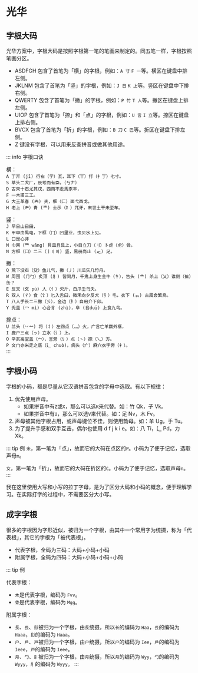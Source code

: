 # 光华

<script setup>
import ZigenMap from "@/zigen/ZigenMap.vue"
</script>
<ZigenMap :default-scheme="'light'" :hide-scheme-buttons="true" column-min-width="1.52rem" />

## 字根大码

光华方案中，字根大码是按照字根第一笔的笔画来制定的。同五笔一样，字根按照笔画分区。

- ASDFGH 包含了首笔为「横」的字根，例如：`A 寸` `F 一`等。横区在键盘中排左侧。
- JKLNM 包含了首笔为「竖」的字根，例如：`J 日` `K 上`等。竖区在键盘中下排右侧。
- QWERTY 包含了首笔为「撇」的字根，例如：`P 竹` `T 人`等。撇区在键盘上排左侧。
- UIOP 包含了首笔为「捺」和「点」的字根，例如：`U 言` `I 立`等。捺区在键盘上排右侧。
- BVCX 包含了首笔为「折」的字根，例如：`B 刀` `C 巴`等。折区在键盘下排左侧。
- Z 键没有字根，可以用来反查拼音或做其他用途。

::: info 字根口诀

横：  
`A 丁丌 (jī) 行右（亍）瓦，耳下（丅）打（扌丁）七寸。`  
`S 草头二犬厂，辰考而有臣。（丂𠂇）`  
`D 古來十石尤其戊，西雨不走馬豕丰，`  
`F 一木甫三工。`  
`G 大王革春 (𡗗) 夫，框（匚）面弋酉戈。`  
`H 老上（耂）青 (龶) 士示（礻）兀牙，末世土干未至车。`  

竖：  
`J 早日山曰田，`  
`K 甲申由禺电，下框（冂）凹里业，虫贝水上见。`  
`L 口是心非`  
`M 巾网（罒 wǎng) 貝皿且具上，小目立刀（刂）卜虎（虍）骨。`  
`N 方框（囗）二三（丨〢〣) 竖，黑册尚止 (龰) 足。`  

撇：  
`Q 荒下没右（殳）鱼儿气，撇（丿）川瓜矢几竹舟。`  
`W 周围 (⺆勹）炙顶 (⺼) 皆同月，千鬼上身生金牛（牜），告头 (⺧) 杀上（乂）谁侧（隹）缶？`  
`E 反文（攵 pū) 人（亻）欠斤，白爪壬乌夭。`  
`R 双人（彳）食（饣）匕入舌臼，微禾向夕反犬（犭）毛，衣下 (𧘇) 古風僉繁鳥。`  
`T 八人手长二三撇（彡），金边（钅）自用介下卯。`  
`Y 秃盖（冖 mì) 心合豸 (zhì)，阜 (𠂤duī) 上食九鸟。`  

捺点：  
`U 兰头（丷䒑) 将（丬）左四点（灬）火，广言亡羊赢外框，`  
`I 鹿户三点（ッ）立水（氵）上。`  
`O 辛亥高宝盖（宀），言旁（讠）点（丶）捺（乀）方。`  
`P 文门亦米走之底（辶 chuò)，病头（疒）麻穴衣字旁（衤）。`  
:::

## 字根小码

字根的小码，都是尽量从它汉语拼音包含的字母中选取。有以下规律：

1. 优先使用声母。
   - 如果拼音中有`Z`或`X`，那么可以选`K`来代替。如：竹 Qk，子 Vk。
   - 如果拼音中有`U`，那么可以选`V`来代替。如：足 Nv，木 Fv。
2. 声母被其他字根占用，或声母键位不佳，则使用韵母。如：羊 Ug，手 Tu。
3. 为了提升手感和双手互击，偶尔也使用 d f j k i e。如：八 Ti，辶 Pd，力 Xk。

::: tip 例
`米`，第一笔为「点」，故而它的大码在点区的`P`。小码为了便于记忆，选取声母`m`。

`女`，第一笔为「折」，故而它的大码在折区的`C`。小码为了便于记忆，选取声母`n`。
:::

我在这里使用大写和小写的拉丁字母，是为了区分大码和小码的概念，便于理解学习。在实际打字的过程中，不需要区分大小写。

## 成字字根

很多的字根因为字形近似，被归为一个字根，由其中一个常用字为统摄，称为「代表根」，其它的字根为「被代表根」。

- 代表字根，全码为三码：大码+小码+小码
- 附属字根，全码为四码：大码+小码+小码+小码

::: tip 例

代表字根：

- `木`是代表字根，编码为 `Fvv`。
- `骨`是代表字根，编码为 `Mgg`。

附属字根：

- `長`、`镸`、`髟`被归为一个字根，由`長`统摄，所以`长`的编码为 `Haa`，`镸`的编码为 `Haaa`，`髟`的编码为 `Haaa`。
- `户`、`戶`、`戸`被归为一个字根，由`户`统摄，所以`户`的编码为 `Iee`，`戶`的编码为 `Ieee`，`戸`的编码为 `Ieee`。
- `月`、`勹`、`⺼`被归为一个字根，由`月`统摄，所以`月`的编码为 `Wyy`，`勹`的编码为 `Wyyy`，`⺼`的编码为 `Wyyy`。
:::
